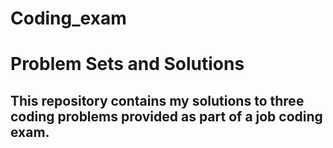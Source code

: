 # Coding_exam
# Problem Sets and Solutions
## This repository contains my solutions to three coding problems provided as part of a job coding exam. 
